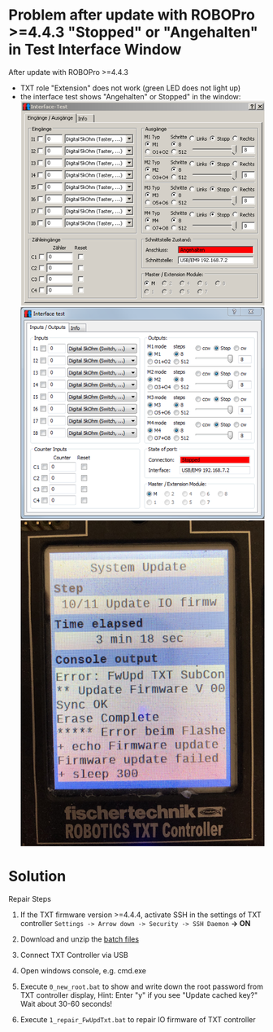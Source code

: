 # Problem after update with ROBOPro >=4.4.3 "Stopped" or "Angehalten" in Test Interface Window
After update with ROBOPro >=4.4.3
- TXT role "Extension" does not work (green LED does not light up)
- the interface test shows "Angehalten" or Stopped" in the window:
![interfacetest](interfacetest.PNG)
![interfacetest](interfacetest_en.PNG)
![TXT Display](TXT_Update_10_11.png)

# Solution
Repair Steps
1. If the TXT firmware version >=4.4.4, activate SSH in the settings of TXT controller `Settings -> Arrow down -> Security -> SSH Daemon` **-> ON**

2. Download and unzip the [batch files](https://github.com/fischertechnik/txt_repair/archive/master.zip)

3. Connect TXT Controller via USB

4. Open windows console, e.g. cmd.exe

5. Execute `0_new_root.bat` to show and write down the root password from TXT controller display, Hint: Enter "y" if you see "Update cached key?" Wait about 30-60 seconds!

6. Execute `1_repair_FwUpdTxt.bat` to repair IO firmware of TXT controller
